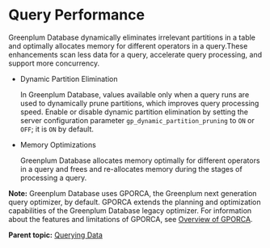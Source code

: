 # Query Performance 

Greenplum Database dynamically eliminates irrelevant partitions in a table and optimally allocates memory for different operators in a query.These enhancements scan less data for a query, accelerate query processing, and support more concurrency.

-   Dynamic Partition Elimination

    In Greenplum Database, values available only when a query runs are used to dynamically prune partitions, which improves query processing speed. Enable or disable dynamic partition elimination by setting the server configuration parameter `gp_dynamic_partition_pruning` to `ON` or `OFF`; it is `ON` by default.

-   Memory Optimizations

    Greenplum Database allocates memory optimally for different operators in a query and frees and re-allocates memory during the stages of processing a query.


**Note:** Greenplum Database uses GPORCA, the Greenplum next generation query optimizer, by default. GPORCA extends the planning and optimization capabilities of the Greenplum Database legacy optimizer. For information about the features and limitations of GPORCA, see [Overview of GPORCA](query-piv-opt-overview.html).

**Parent topic:** [Querying Data](../../query/topics/query.html)

